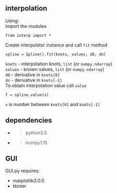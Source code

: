 ## interpolation
Using:  
Import the modules  
```
from interp import *  
```
Create interpolator instance and call ``` fit ``` method  
```
spline = Spline().fit(knots, values, d0, dn)
```  
```knots``` - interpolation knots, ```list``` (or ```numpy.ndarray```)   
```values``` - known values, ```list``` (or ```numpy.ndarray```)   
```d0``` - derivative in ```knots[0]```  
```dn``` - derivative in ```knots[-1]```  
To obtain interpolation value call ```value```  
```
f = spline.value(x)
```  
```x``` is number between ```knots[0]``` and ```knots[-1]```  
## dependencies  
- > python3.5  
- > numpy1.15  
## GUI  
GUI.py requires:  
- matplotlib3.0.0  
- tkinter  
